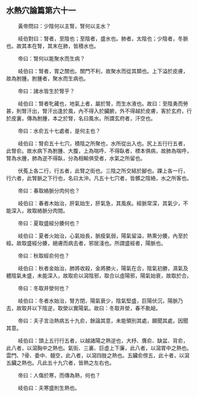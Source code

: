 ## 水熱穴論篇第六十一

<p>&emsp;&emsp;
黃帝問曰：少陰何以主腎，腎何以主水？
</p>
<p>&emsp;&emsp;
岐伯對曰：腎者，至陰也；至陰者，盛水也。肺者，太陰也；少陰者，冬脈也。故其本在腎，其末在肺，皆積水也。
</p>
<p>&emsp;&emsp;
帝曰：腎何以能聚水而生病？
</p>
<p>&emsp;&emsp;
岐伯曰：腎者，胃之關也。關門不利，故聚水而從其類也。上下溢於皮膚，故為胕腫。胕腫者，聚水而生病也。
</p>
<p>&emsp;&emsp;
帝曰：諸水皆生於腎乎？
</p>
<p>&emsp;&emsp;
岐伯曰：腎者牝藏也，地氣上者，屬於腎，而生水液也。故曰：至陰勇而勞甚，則腎汗出，腎汗出逢於風，內不得入於臟腑，外不得越於皮膚，客於玄府，行於皮裏，傳為胕腫，本之於腎，名曰風水。所謂玄府者，汗空也。
</p>
<p>&emsp;&emsp;
帝曰：水俞五十七處者，是何主也？
</p>
<p>&emsp;&emsp;
岐伯曰：腎俞五十七穴，積陰之所聚也，水所從出入也。尻上五行行五者，此腎俞。故水病下為胕腫、大腹，上為喘呼、不得臥者，標本俱病，故肺為喘呼，腎為水腫，肺為逆不得臥，分為相輸俱受者，水氣之所留也。
</p>
<p>&emsp;&emsp;
伏菟上各二行，行五者，此腎之街也。三陰之所交結於腳也。踝上各一行，行六者，此腎脈之下行也，名曰太沖。凡五十七穴者，皆髒之陰絡，水之所客也。
</p>
<p>&emsp;&emsp;
帝曰：春取絡脈分肉何也？
</p>
<p>&emsp;&emsp;
岐伯曰：春者木始治，肝氣始生，肝氣急，其風疾。經脈常深，其氣少，不能深入，故取絡脈分肉間。
</p>
<p>&emsp;&emsp;
帝曰：夏取盛經分腠何也？
</p>
<p>&emsp;&emsp;
岐伯曰：夏者火始治，心氣始長，脈瘦氣弱，陽氣留溢，熱熏分腠，內至於經。故取盛經分腠，絕膚而病去者，邪居淺也。所謂盛經者，陽脈也。
</p>
<p>&emsp;&emsp;
帝曰：秋取經俞何也？
</p>
<p>&emsp;&emsp;
岐伯曰：秋者金始治，肺將收殺，金將勝火，陽氣在合，陰氣初勝，濕氣及體陰氣未盛，未能深入，故取俞以瀉陰邪，取合以虛陽邪，陽氣始衰，故取於合。
</p>
<p>&emsp;&emsp;
帝曰：冬取井滎何也？
</p>
<p>&emsp;&emsp;
岐伯曰：冬者水始治，腎方閉，陽氣衰少，陰氣堅盛，巨陽伏沉，陽脈乃去，故取井以下陰逆，取滎以實陽氣。故曰：冬取井滎，春不鼽衄。
</p>
<p>&emsp;&emsp;
帝曰：夫子言治熱病五十九俞，餘論其意，未能領別其處，願聞其處，因聞其意。
</p>
<p>&emsp;&emsp;
岐伯曰：頭上五行行五者，以越諸陽之熱逆也，大杼、膺俞、缺盆、背俞，此八者，以瀉胸中之熱也。氣街、三裏、巨虛上下廉，此八者，以瀉胃中之熱也。雲門、?骨、委中、髓空，此八者，以瀉四肢之熱也。五臟俞傍五，此十者，以瀉五臟之熱也。凡此五十九穴者，皆熱之左右也。
</p>
<p>&emsp;&emsp;
帝曰：人傷於寒，而傳為熱，何也？
</p>
<p>&emsp;&emsp;
岐伯曰：夫寒盛則生熱也。
</p>